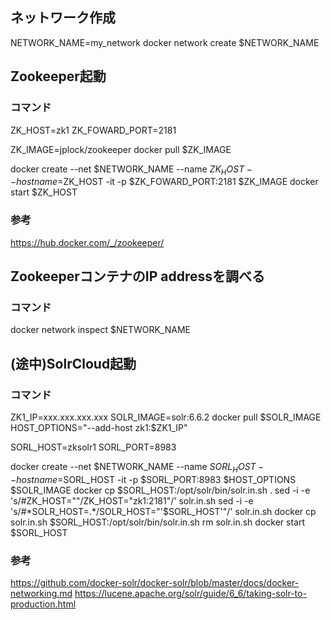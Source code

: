 ## ネットワーク作成
NETWORK_NAME=my_network
docker network create $NETWORK_NAME

## Zookeeper起動
### コマンド
ZK_HOST=zk1
ZK_FOWARD_PORT=2181

ZK_IMAGE=jplock/zookeeper
docker pull $ZK_IMAGE

docker create --net $NETWORK_NAME --name $ZK_HOST --hostname=$ZK_HOST -it  -p $ZK_FOWARD_PORT:2181 $ZK_IMAGE
docker start $ZK_HOST

### 参考
https://hub.docker.com/_/zookeeper/

## ZookeeperコンテナのIP addressを調べる
### コマンド
docker network inspect $NETWORK_NAME

## (途中)SolrCloud起動
### コマンド
ZK1_IP=xxx.xxx.xxx.xxx
SOLR_IMAGE=solr:6.6.2
docker pull $SOLR_IMAGE
HOST_OPTIONS="--add-host zk1:$ZK1_IP"

SORL_HOST=zksolr1
SORL_PORT=8983

docker create --net $NETWORK_NAME --name $SORL_HOST --hostname=$SORL_HOST -it  -p $SORL_PORT:8983 $HOST_OPTIONS $SOLR_IMAGE
docker cp $SORL_HOST:/opt/solr/bin/solr.in.sh .
sed -i -e 's/#ZK_HOST=""/ZK_HOST="zk1:2181"/' solr.in.sh
sed -i -e 's/#*SOLR_HOST=.*/SOLR_HOST="'$SORL_HOST'"/' solr.in.sh
docker cp solr.in.sh $SORL_HOST:/opt/solr/bin/solr.in.sh
rm solr.in.sh
docker start $SORL_HOST


### 参考
https://github.com/docker-solr/docker-solr/blob/master/docs/docker-networking.md
https://lucene.apache.org/solr/guide/6_6/taking-solr-to-production.html


